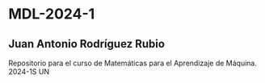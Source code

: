 # MDL-2024-1
## Juan Antonio Rodríguez Rubio
Repositorio para el curso de Matemáticas para el Aprendizaje de Máquina. 2024-1S UN
